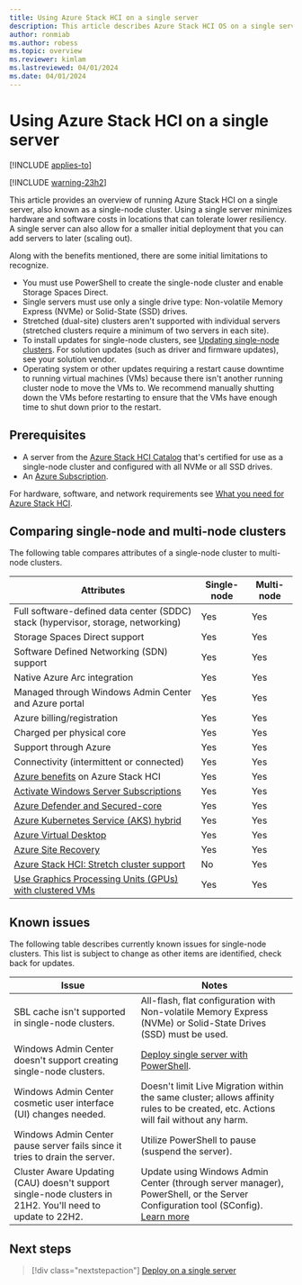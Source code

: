 ```yaml
---
title: Using Azure Stack HCI on a single server
description: This article describes Azure Stack HCI OS on a single server
author: ronmiab
ms.author: robess
ms.topic: overview
ms.reviewer: kimlam
ms.lastreviewed: 04/01/2024
ms.date: 04/01/2024
---
```


# Using Azure Stack HCI on a single server

[!INCLUDE [applies-to](../../hci/includes/hci-applies-to-22h2.md)]

[!INCLUDE [warning-23h2](../../hci/includes/hci-warning-single-server-22h2md)]

This article provides an overview of running Azure Stack HCI on a single server, also known as a single-node cluster. Using a single server minimizes hardware and software costs in locations that can tolerate lower resiliency. A single server can also allow for a smaller initial deployment that you can add servers to later (scaling out).

Along with the benefits mentioned, there are some initial limitations to recognize.

- You must use PowerShell to create the single-node cluster and enable Storage Spaces Direct.
- Single servers must use only a single drive type: Non-volatile Memory Express (NVMe) or Solid-State (SSD) drives.
- Stretched (dual-site) clusters aren't supported with individual servers (stretched clusters require a minimum of two servers in each site).
- To install updates for single-node clusters, see [Updating single-node clusters](../deploy/single-server.md#updating-single-node-clusters). For solution updates (such as driver and firmware updates), see your solution vendor.
- Operating system or other updates requiring a restart cause downtime to running virtual machines (VMs) because there isn't another running cluster node to move the VMs to. We recommend manually shutting down the VMs before restarting to ensure that the VMs have enough time to shut down prior to the restart.

## Prerequisites

- A server from the [Azure Stack HCI Catalog](https://azurestackhcisolutions.azure.microsoft.com/#/catalog) that's certified for use as a single-node cluster and configured with all NVMe or all SSD drives.
- An [Azure Subscription](https://azure.microsoft.com/).

For hardware, software, and network requirements see [What you need for Azure Stack HCI](/azure-stack/hci/overview#what-you-need-for-azure-stack-hci).

## Comparing single-node and multi-node clusters

The following table compares attributes of a single-node cluster to multi-node clusters.

|Attributes | Single-node | Multi-node |
|----------|-----------|-----------|
|Full software-defined data center (SDDC) stack (hypervisor, storage, networking) | Yes | Yes|
|Storage Spaces Direct support | Yes | Yes |
|Software Defined Networking (SDN) support | Yes | Yes |
|Native Azure Arc integration | Yes | Yes |
|Managed through Windows Admin Center and Azure portal | Yes | Yes |
|Azure billing/registration | Yes | Yes |
|Charged per physical core| Yes | Yes |
|Support through Azure | Yes | Yes |
|Connectivity (intermittent or connected) | Yes | Yes |
|[Azure benefits](../manage/azure-benefits.md) on Azure Stack HCI | Yes | Yes |
|[Activate Windows Server Subscriptions](../manage/vm-activate.md) | Yes | Yes |
|[Azure Defender and Secured-core](/shows/inside-azure-for-it/securing-azure-stack-hci-with-azure-defender-and-secured-core) | Yes | Yes |
|[Azure Kubernetes Service (AKS) hybrid](/azure-stack/aks-hci/) | Yes | Yes |
|[Azure Virtual Desktop](/azure/virtual-desktop/overview) | Yes | Yes |
|[Azure Site Recovery](../manage/azure-site-recovery.md) | Yes | Yes |
|[Azure Stack HCI: Stretch cluster support](../concepts/stretched-clusters.md) | No | Yes |
|[Use Graphics Processing Units (GPUs) with clustered VMs](/windows-server/virtualization/hyper-v/deploy/use-gpu-with-clustered-vm?pivots=azure-stack-hci&toc=/azure-stack/hci/toc.json&bc=/azure-stack/breadcrumb/toc.json)  | Yes | Yes |

## Known issues

The following table describes currently known issues for single-node clusters. This list is subject to change as other items are identified, check back for updates.

|Issue | Notes|
|-----------|---------------|
|SBL cache isn't supported in single-node clusters. | All-flash, flat configuration with Non-volatile Memory Express (NVMe) or Solid-State Drives (SSD) must be used. |
|Windows Admin Center doesn't support creating single-node clusters. | [Deploy single server with PowerShell](../deploy/create-cluster-powershell.md). |
|Windows Admin Center cosmetic user interface (UI) changes needed. | Doesn't limit Live Migration within the same cluster; allows affinity rules to be created, etc. Actions will fail without any harm. |
|Windows Admin Center pause server fails since it tries to drain the server. | Utilize PowerShell to pause (suspend the server). |
|Cluster Aware Updating (CAU) doesn't support single-node clusters in 21H2. You'll need to update to 22H2. | Update using Windows Admin Center (through server manager), PowerShell, or the Server Configuration tool (SConfig). [Learn more](../deploy/single-server.md#updating-single-node-clusters) |

## Next steps

> [!div class="nextstepaction"]
> [Deploy on a single server](../deploy/single-server.md)
